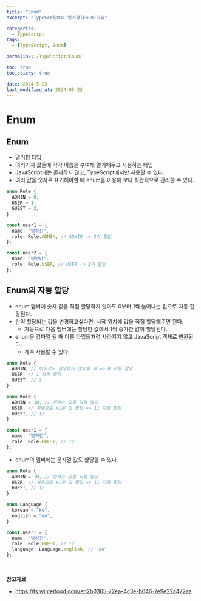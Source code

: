 ```yaml
---
title: "Enum"
excerpt: "TypeScript의 열거형(Enum)타입"

categories:
  - TypeScript
tags:
  - [TypeScript, Enum]

permalink: /TypeScript/Enum/

toc: true
toc_sticky: true

date: 2024-5-23
last_modified_at: 2024-05-23
---
```


# Enum

## Enum

- 열거형 타입
- 여러가지 값들에 각각 이름을 부여해 열거해두고 사용하는 타입
- JavaScript에는 존재하지 않고, TypeScript에서만 사용할 수 있다.
- 여러 값을 숫자로 표기해야할 때 enum을 이용해 보다 직관적으로 관리할 수 있다.

```ts
enum Role {
  ADMIN = 0,
  USER = 1,
  GUEST = 2,
}

const user1 = {
  name: "방하진",
  role: Role.ADMIN, // ADMIN -> 0이 할당
};

const user2 = {
  name: "방방방",
  role: Role.USER, // USER -> 1이 할당
};
```

## Enum의 자동 할당

- enum 멤버에 숫자 값을 직접 할당하지 않아도 0부터 1씩 늘어나는 값으로 자동 할당된다.
- 만약 할당되는 값을 변경하고싶다면, 시작 위치에 값을 직접 할당해주면 된다.
  - 자동으로 다음 멤버에는 할당한 값에서 1씩 증가한 값이 할당된다.
- enum은 컴파일 될 때 다른 타입들처럼 사라지지 않고 JavaScript 객체로 변환된다.
  - 계속 사용할 수 있다.

```ts
enum Role {
  ADMIN, // 아무것도 할당하지 않았을 때 => 0 자동 할당
  USER, // 1 자동 할당
  GUEST, // 2
}
```

```ts
enum Role {
  ADMIN = 10, // 원하는 값을 직접 할당
  USER, // 자동으로 +1된 값 할당 => 11 자동 할당
  GUEST, // 12
}

const user1 = {
  name: "방하진",
  role: Role.GUEST, // 12
};
```

- enum의 멤버에는 문자열 값도 할당할 수 있다.

```ts
enum Role {
  ADMIN = 10, // 원하는 값을 직접 할당
  USER, // 자동으로 +1된 값 할당 => 11 자동 할당
  GUEST, // 12
}

enum Language {
  korean = "ko",
  english = "en",
}

const user1 = {
  name: "방하진",
  role: Role.GUEST, // 12
  language: Language.english, // "en"
};
```

<br/>

**참고자료**

- https://ts.winterlood.com/ed2b0365-72ea-4c3e-b646-7e9e22a472aa
